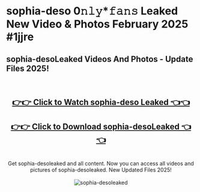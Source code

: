 # sophia-deso 0𝚗𝚕𝚢*𝚏𝚊𝚗𝚜 Leaked New Video & Photos February 2025 #1jjre

<h2>sophia-desoLeaked Videos And Photos - Update Files 2025!</h2>
<br>
<div align="center">
<h2><a href="https://mediaupload.pro?title=sophia-deso&ref=11F" rel="nofollow">👉👉 Click to Watch sophia-deso Leaked 👈👈</a></h2>
<h2><a href="https://mediaupload.pro?title=sophia-deso&ref=11F" rel="nofollow">👉👉 Click to Download sophia-desoLeaked 👈👈</a></h2>
<br>
Get sophia-desoleaked and all content. Now you can access all videos and pictures of sophia-desoleaked. New Updated Files 2025!
<br>
<br>
<a href="https://mediaupload.pro?title=sophia-deso&ref=11F" rel="nofollow" data-target="animated-image.originalLink"><img src="https://i.ibb.co/Gkj2r4b/banner.png" alt="sophia-desoleaked" style="max-width: 100%; display: inline-block;" data-target="animated-image.originalImage"></a>
</div>
<br>

